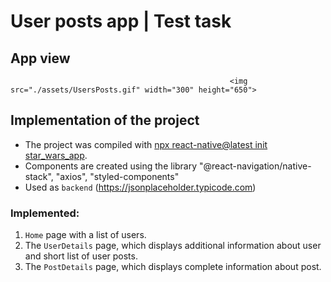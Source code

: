 # User posts app | Test task

## App view

                                                     <img src="./assets/UsersPosts.gif" width="300" height="650">

## Implementation of the project

- The project was compiled with [npx react-native@latest init star_wars_app](https://reactnative.dev/docs/environment-setup).
- Components are created using the library
  "@react-navigation/native-stack", "axios", "styled-components"
- Used as `backend` (https://jsonplaceholder.typicode.com)

### Implemented:

1. `Home` page with a list of users.
2. The `UserDetails` page, which displays additional information about user and short list of user posts.
3. The `PostDetails` page, which displays complete information about post. 
